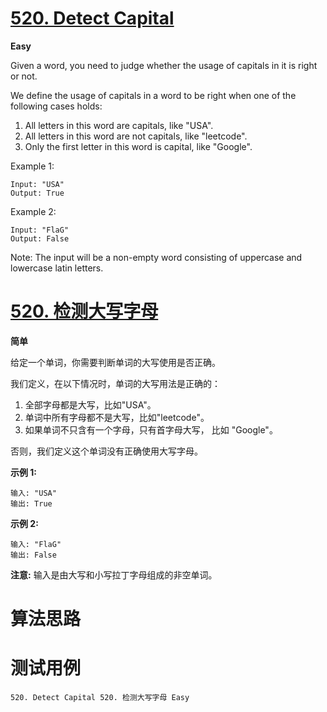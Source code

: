 # [520. Detect Capital][enTitle]

**Easy**

Given a word, you need to judge whether the usage of capitals in it is right or not.

We define the usage of capitals in a word to be right when one of the following cases holds:

1. All letters in this word are capitals, like "USA". 
2. All letters in this word are not capitals, like "leetcode". 
3. Only the first letter in this word is capital, like "Google".



Example 1:

```
Input: "USA"
Output: True

```



Example 2:

```
Input: "FlaG"
Output: False

```



Note: The input will be a non-empty word consisting of uppercase and lowercase latin letters.


# [520. 检测大写字母][cnTitle]

**简单**

给定一个单词，你需要判断单词的大写使用是否正确。

我们定义，在以下情况时，单词的大写用法是正确的：

1. 全部字母都是大写，比如"USA"。 
2. 单词中所有字母都不是大写，比如"leetcode"。 
3. 如果单词不只含有一个字母，只有首字母大写， 比如 "Google"。

否则，我们定义这个单词没有正确使用大写字母。

**示例 1:** 

```
输入: "USA"
输出: True

```

**示例 2:** 

```
输入: "FlaG"
输出: False

```

**注意:**  输入是由大写和小写拉丁字母组成的非空单词。




# 算法思路

# 测试用例
```
520. Detect Capital 520. 检测大写字母 Easy
```

[enTitle]: https://leetcode.com/problems/detect-capital/
[cnTitle]: https://leetcode-cn.com/problems/detect-capital/
